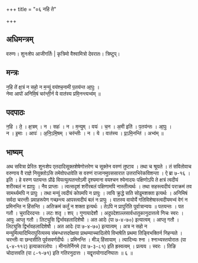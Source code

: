 +++
title = "०६ नहि ते"

+++
## अधिमन्त्रम्
वरुणः। शुनःशेप आजीगर्तिः | कृत्रिमो वैश्वामित्रो देवरातः। त्रिष्टुप्।

## मन्त्रः
न॒हि ते॑ क्ष॒त्रं न सहो॒ न म॒न्युं वय॑श्च॒नामी प॒तय॑न्त आ॒पुः ।  
नेमा आपो॑ अनिमि॒षं चर॑न्ती॒र्न ये वात॑स्य प्रमि॒नन्त्यभ्व॑म् ॥

## पदपाठः
न॒हि । ते॒ । क्ष॒त्रम् । न । सहः॑ । न । म॒न्युम् । वयः॑ । च॒न । अ॒मी इति॑ । प॒तय॑न्तः । आ॒पुः ।  
न । इ॒माः । आपः॑ । अ॒नि॒ऽमि॒षम् । चर॑न्तीः । न । ये । वात॑स्य । प्र॒ऽमि॒नन्ति॑ । अभ्व॑म् ॥

## भाष्यम्
अथ सवित्रा प्रेरितः शुनःशेप एतदादिसूक्तशेषेणोत्तरेण च सूक्तेन वरुणं तुष्टाव । तथा च श्रूयते । तं सवितोवाच वरुणाय वै राज्ञे नियुक्तोऽसि तमेवोपधावेति स वरुणं राजानमुपससारात उत्तराभिरेकविशन्ता । ऐ ब्रा ७-१६ । इति । हे वरुण पतयन्तः प्रौढे वियत्युत्पतन्तोऽमी दृश्यमाना वयश्चन श्येनादयः पक्षिणोऽपि ते क्षत्रं त्वदीयं शरीरबलं न ह्यापुः । नैव प्राप्ताः । त्वत्सदृशं शरीरबलं पक्षिणामपि नास्तीत्यर्थः । तथा सहस्त्वदीयं पराक्रमं तव सामर्थ्यमपि न प्रापुः । तथा मन्युं त्वदीयं कोपमपि न प्रापुः । त्वयि क्रुद्धे सति सोढुमशक्ता इत्यर्थः । अनिमिषं सर्वदा चरन्तीः प्रवाहरूपेण गच्छन्त्य आपस्त्वदीयं बलं न प्रापुः । वातस्य वायोर्ये गतिविशेषास्त्वदीयमभ्वं वेगं न प्रमिनन्ति न हिंसन्ति । अतिक्रमं कर्तुं न शक्ता इत्यर्थः । तेऽपि न प्रापुरिति पूर्वात्रान्वयः ॥ पतयन्तः । पत गतौ । चुरादिरदन्तः । लटः शतृ । शप् । गुणायादेशौ । अदुपदेशाल्लसार्वधातुकानुदात्तत्वे णिचः स्वरः । आपुः आप्लृ गतौ । लिट्युसि द्विर्भावहलादिशेषौ । अत आदेः (पा ७-४-७०) इत्यात्वम् । आप्लृ गतौ । लिट्युसि द्विर्भावहलादिशेषौ । अत आदेः (पा ७-४-७०) इत्यात्वम् । अत्र न सहो न मन्युमित्यादिभिरापुरित्यस्य संबन्धात्तदपेक्षया प्राथम्याच्चादिलोपे विभाषेति प्रथमा तिङ्विभक्तिर्न निहन्यते । चरन्तीः वा छन्दसीति पूर्वसवर्णदीर्घः । प्रमिनन्ति । मीञ् हिंसायाम् । त्यादिभ्यः श्ना । श्नाभ्यस्तयोरातः (पा ६-४-११२) इत्याकारलोपः । मीनातेर्निगमे (पा ७-३-८१) इति ह्रस्वत्वम् । प्रत्यय । स्वरः । तिङि चोदात्तवति (पा ८-१-७१) इति गतिरनुदात्तः । यद्वृत्तयोगादनिघातः ॥ ६ ॥